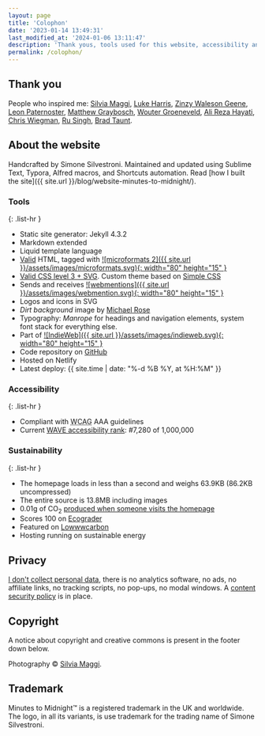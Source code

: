 ```yaml
---
layout: page
title: 'Colophon'
date: '2023-01-14 13:49:31'
last_modified_at: '2024-01-06 13:11:47'
description: 'Thank yous, tools used for this website, accessibility and performance benchmarks, notes about privacy and copyright.'
permalink: /colophon/
---
```

## Thank you

People who inspired me: [Silvia Maggi](https://silviamaggidesign.com), [Luke Harris](https://www.lkhrs.com), [Zinzy Waleson Geene](https://www.zinzy.website), [Leon Paternoster](https://www.thisdaysportion.com/), [Matthew Graybosch](https://old.starbreaker.org/), [Wouter Groeneveld](https://brainbaking.com), [Ali Reza Hayati](https://web.archive.org/web/20231223023152/https://alirezahayati.com/), [Chris Wiegman](https://chriswiegman.com), [Ru Singh](https://rusingh.com), [Brad Taunt](https://bt.ht).

## About the website

Handcrafted by Simone Silvestroni. Maintained and updated using Sublime Text, Typora, Alfred macros, and Shortcuts automation. Read [how I built the site]({{ site.url }}/blog/website-minutes-to-midnight/).

### Tools

{: .list-hr }
- Static site generator: Jekyll 4.3.2
- Markdown extended
- Liquid template language
- [Valid](https://validator.w3.org/nu/?doc=https%3A%2F%2Fminutestomidnight.co.uk%2F) HTML, tagged with [![microformats 2]({{ site.url }}/assets/images/microformats.svg){: width="80" height="15" }](https://microformats.org/)
- [Valid CSS level 3 + SVG](https://jigsaw.w3.org/css-validator/validator?uri=https%3A%2F%2Fminutestomidnight.co.uk%2Fassets%2Fcss%2Fm2m.min.css&profile=css3svg&usermedium=all&warning=1&vextwarning=&lang=en). Custom theme based on [Simple CSS](https://simplecss.org)
- Sends and receives [![webmentions]({{ site.url }}/assets/images/webmention.svg){: width="80" height="15" }](https://indieweb.org/Webmention)
- Logos and icons in SVG
- _Dirt background_ image by [Michael Rose](https://mademistakes.com/)
- Typography: _Manrope_ for headings and navigation elements, system font stack for everything else.
- Part of [![IndieWeb]({{ site.url }}/assets/images/indieweb.svg){: width="80" height="15" }](https://indiewebify.me/validate-h-card/?url=https%3A%2F%2Fminutestomidnight.co.uk)
- Code repository on [GitHub](https://github.com/simonesilvestroni/m2m-website)
- Hosted on Netlify
- Latest deploy: {{ site.time | date: "%-d %B %Y, at %H:%M" }}

### Accessibility

{: .list-hr }
- Compliant with <abbr title="Web Content Accessibility Guidelines">WCAG</abbr> AAA guidelines
- Current [WAVE accessibility rank](https://webaim.org/projects/million/lookup?domain=minutestomidnight.co.uk): #7,280 of 1,000,000

### Sustainability

{: .list-hr }
- The homepage loads in less than a second and weighs 63.9KB (86.2KB uncompressed)
- The entire source is 13.8MB including images
- 0.01g of CO<sub>2</sub> [produced when someone visits the homepage](https://www.websitecarbon.com/website/minutestomidnight-co-uk/)
- Scores 100 on [Ecograder](https://ecograder.com/report/crccbrW1xmYgrNUdrNxEulBa)
- Featured on [Lowwwcarbon](https://lowwwcarbon.com/showcase/)
- Hosting running on sustainable energy

## Privacy

[I don't collect personal data](https://themarkup.org/blacklight?url=minutestomidnight.co.uk), there is no analytics software, no ads, no affiliate links, no tracking scripts, no pop-ups, no modal windows. A [content security policy](https://securityheaders.com/?q=https%3A%2F%2Fminutestomidnight.co.uk%2F) is in place.

## Copyright

A notice about copyright and creative commons is present in the footer down below.

Photography &copy; [Silvia Maggi](https://silviamaggidesign.com).

## Trademark

Minutes to Midnight&trade; is a registered trademark in the UK and worldwide. The logo, in all its variants, is use trademark for the trading name of Simone Silvestroni.